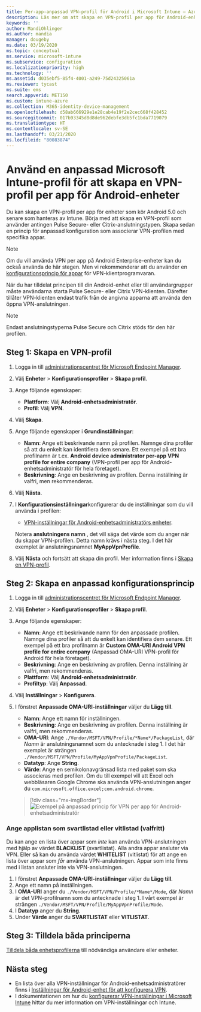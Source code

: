 ```yaml
---
title: Per-app-anpassad VPN-profil för Android i Microsoft Intune – Azure | Microsoft Docs
description: Läs mer om att skapa en VPN-profil per app för Android-enhetsadministratörers enheter som hanteras av Microsoft Intune.
keywords: ''
author: MandiOhlinger
ms.author: mandia
manager: dougeby
ms.date: 03/19/2020
ms.topic: conceptual
ms.service: microsoft-intune
ms.subservice: configuration
ms.localizationpriority: high
ms.technology: ''
ms.assetid: d035ebf5-85f4-4001-a249-75d24325061a
ms.reviewer: tycast
ms.suite: ems
search.appverid: MET150
ms.custom: intune-azure
ms.collection: M365-identity-device-management
ms.openlocfilehash: d58ab666929e1e28cab4e19f2e2cec668f428452
ms.sourcegitcommit: 017b93345d8d8de962debfe3db5fc1bda7719079
ms.translationtype: HT
ms.contentlocale: sv-SE
ms.lasthandoff: 03/21/2020
ms.locfileid: "80083874"
---
```

# <a name="use-a-microsoft-intune-custom-profile-to-create-a-per-app-vpn-profile-for-android-devices"></a>Använd en anpassad Microsoft Intune-profil för att skapa en VPN-profil per app för Android-enheter

Du kan skapa en VPN-profil per app för enheter som kör Android 5.0 och senare som hanteras av Intune. Börja med att skapa en VPN-profil som använder antingen Pulse Secure- eller Citrix-anslutningstypen. Skapa sedan en princip för anpassad konfiguration som associerar VPN-profilen med specifika appar.

> [!NOTE]
> Om du vill använda VPN per app på Android Enterprise-enheter kan du också använda de här stegen. Men vi rekommenderar att du använder en [konfigurationsprincip för appar](../apps/app-configuration-policies-use-android.md) för VPN-klientprogramvaran.

När du har tilldelat principen till din Android-enhet eller till användargrupper måste användarna starta Pulse Secure- eller Citrix VPN-klienten. Därefter tillåter VPN-klienten endast trafik från de angivna apparna att använda den öppna VPN-anslutningen.

> [!NOTE]
>
> Endast anslutningstyperna Pulse Secure och Citrix stöds för den här profilen.

## <a name="step-1-create-a-vpn-profile"></a>Steg 1: Skapa en VPN-profil

1. Logga in till [administrationscentret för Microsoft Endpoint Manager](https://go.microsoft.com/fwlink/?linkid=2109431).
2. Välj **Enheter** > **Konfigurationsprofiler** > **Skapa profil**.
3. Ange följande egenskaper:

    - **Plattform**: Välj **Android-enhetsadministratör**.
    - **Profil**: Välj **VPN**.

4. Välj **Skapa**.
5. Ange följande egenskaper i **Grundinställningar**:

    - **Namn**: Ange ett beskrivande namn på profilen. Namnge dina profiler så att du enkelt kan identifiera dem senare. Ett exempel på ett bra profilnamn är t.ex. **Android device administrator per-app VPN profile for entire company** (VPN-profil per app för Android-enhetsadministratör för hela företaget).
    - **Beskrivning**: Ange en beskrivning av profilen. Denna inställning är valfri, men rekommenderas.

6. Välj **Nästa**.
7. I **Konfigurationsinställningar**konfigurerar du de inställningar som du vill använda i profilen:

    - [VPN-inställningar för Android-enhetsadministratörs enheter](vpn-settings-android.md).

    Notera **anslutningens namn** , det vill säga det värde som du anger när du skapar VPN-profilen. Detta namn krävs i nästa steg. I det här exemplet är anslutningsnamnet **MyAppVpnProfile**.

8. Välj **Nästa** och fortsätt att skapa din profil. Mer information finns i [Skapa en VPN-profil](vpn-settings-configure.md#create-the-profile).

## <a name="step-2-create-a-custom-configuration-policy"></a>Steg 2: Skapa en anpassad konfigurationsprincip

1. Logga in till [administrationscentret för Microsoft Endpoint Manager](https://go.microsoft.com/fwlink/?linkid=2109431).
2. Välj **Enheter** > **Konfigurationsprofiler** > **Skapa profil**.
3. Ange följande egenskaper:

    - **Namn**: Ange ett beskrivande namn för den anpassade profilen. Namnge dina profiler så att du enkelt kan identifiera dem senare. Ett exempel på ett bra profilnamn är **Custom OMA-URI Android VPN profile for entire company** (Anpassad OMA-URI VPN-profil för Android för hela företaget).
    - **Beskrivning**: Ange en beskrivning av profilen. Denna inställning är valfri, men rekommenderas.
    - **Plattform**: Välj **Android-enhetsadministratör**.
    - **Profiltyp**: Välj **Anpassad**.

4. Välj **Inställningar** > **Konfigurera**.
5. I fönstret **Anpassade OMA-URI-inställningar** väljer du **Lägg till**.
    - **Namn**: Ange ett namn för inställningen.
    - **Beskrivning**: Ange en beskrivning av profilen. Denna inställning är valfri, men rekommenderas.
    - **OMA-URI**: Ange `./Vendor/MSFT/VPN/Profile/*Name*/PackageList`, där *Namn* är anslutningsnamnet som du antecknade i steg 1. I det här exemplet är strängen `./Vendor/MSFT/VPN/Profile/MyAppVpnProfile/PackageList`.
    - **Datatyp**: Ange **String**.
    - **Värde**: Ange en semikolonavgränsad lista med paket som ska associeras med profilen. Om du till exempel vill att Excel och webbläsaren Google Chrome ska använda VPN-anslutningen anger du `com.microsoft.office.excel;com.android.chrome`.

    > [!div class="mx-imgBorder"]
    >![Exempel på anpassad princip för VPN per app för Android-enhetsadministratör](./media/android-pulse-secure-per-app-vpn/android_per_app_vpn_oma_uri.png)

### <a name="set-your-app-list-to-blacklist-or-whitelist-optional"></a>Ange applistan som svartlistad eller vitlistad (valfritt)

Du kan ange en lista över appar som *inte* kan använda VPN-anslutningen med hjälp av värdet **BLACKLIST** (svartlistat). Alla andra appar ansluter via VPN. Eller så kan du använda värdet **WHITELIST** (vitlistat) för att ange en lista över appar som *får* använda VPN-anslutningen. Appar som inte finns med i listan ansluter inte via VPN-anslutningen.

1. I fönstret **Anpassade OMA-URI-inställningar** väljer du **Lägg till**.
2. Ange ett namn på inställningen.
3. I **OMA-URI** anger du `./Vendor/MSFT/VPN/Profile/*Name*/Mode`, där *Namn* är det VPN-profilnamn som du antecknade i steg 1. I vårt exempel är strängen `./Vendor/MSFT/VPN/Profile/MyAppVpnProfile/Mode`.
4. I **Datatyp** anger du **String**.
5. Under **Värde** anger du **SVARTLISTAT** eller **VITLISTAT**.

## <a name="step-3-assign-both-policies"></a>Steg 3: Tilldela båda principerna

[Tilldela båda enhetsprofilerna](device-profile-assign.md) till nödvändiga användare eller enheter.

## <a name="next-steps"></a>Nästa steg

- En lista över alla VPN-inställningar för Android-enhetsadministratörer finns i [Inställningar för Android-enhet för att konfigurera VPN](vpn-settings-android.md).
- I dokumentationen om hur du [konfigurerar VPN-inställningar i Microsoft Intune](vpn-settings-configure.md) hittar du mer information om VPN-inställningar och Intune.
